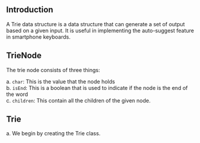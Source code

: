 ## Introduction
A Trie data structure is a data structure that can generate a set of output based on a given input. It is useful in implementing the auto-suggest feature in smartphone keyboards.

## TrieNode
The trie node consists of three things:    

a. `char`: This is the value that the node holds  
b. `isEnd`: This is a boolean that is used to indicate if the node is the end of the word   
c. `children`: This contain all the children of the given node.   

## Trie
a. We begin by creating the Trie class.
